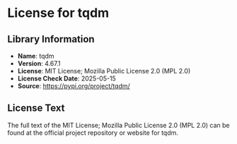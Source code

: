 # License for tqdm

## Library Information
- **Name**: tqdm
- **Version**: 4.67.1
- **License**: MIT License; Mozilla Public License 2.0 (MPL 2.0)
- **License Check Date**: 2025-05-15
- **Source**: https://pypi.org/project/tqdm/

## License Text
The full text of the MIT License; Mozilla Public License 2.0 (MPL 2.0) can be found at the official project repository or website for tqdm.
